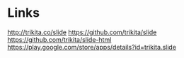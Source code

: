 # Links
http://trikita.co/slide
https://github.com/trikita/slide
https://github.com/trikita/slide-html
https://play.google.com/store/apps/details?id=trikita.slide